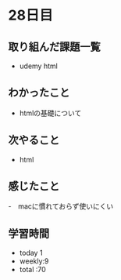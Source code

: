 # 28日目
## 取り組んだ課題一覧
- udemy html
## わかったこと
- htmlの基礎について
## 次やること
- html
## 感じたこと
-　macに慣れておらず使いにくい
## 学習時間
- today 1
- weekly:9
- total :70
